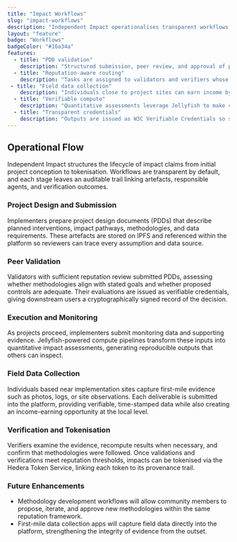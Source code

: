 ```yaml
---
title: "Impact Workflows"
slug: "impact-workflows"
description: "Independent Impact operationalises transparent workflows for documenting projects, validating methodologies, and issuing verifiable credentials."
layout: "feature"
badge: "Workflows"
badgeColor: "#16a34a"
features:
  - title: "PDD validation"
    description: "Structured submission, peer review, and approval of project design documents ensures projects enter the ecosystem with clear evidence requirements."
  - title: "Reputation-aware routing"
    description: "Tasks are assigned to validators and verifiers whose reputation demonstrates the right expertise and reliability."
 - title: "Field data collection"
    description: "Individuals close to project sites can earn income by capturing first-mile evidence (e.g. photographs, site observations), with deliverables verified on-chain."
  - title: "Verifiable compute"
    description: "Quantitative assessments leverage Jellyfish to make calculations reproducible and auditable."
  - title: "Transparent credentials"
    description: "Outputs are issued as W3C Verifiable Credentials so stakeholders can interrogate provenance and assurance."
---
```


## Operational Flow

Independent Impact structures the lifecycle of impact claims from initial project conception to tokenisation. Workflows are transparent by default, and each stage leaves an auditable trail linking artefacts, responsible agents, and verification outcomes.

### Project Design and Submission

Implementers prepare project design documents (PDDs) that describe planned interventions, impact pathways, methodologies, and data requirements. These artefacts are stored on IPFS and referenced within the platform so reviewers can trace every assumption and data source.

### Peer Validation

Validators with sufficient reputation review submitted PDDs, assessing whether methodologies align with stated goals and whether proposed controls are adequate. Their evaluations are issued as verifiable credentials, giving downstream users a cryptographically signed record of the decision.

### Execution and Monitoring

As projects proceed, implementers submit monitoring data and supporting evidence. Jellyfish-powered compute pipelines transform these inputs into quantitative impact assessments, generating reproducible outputs that others can inspect.

### Field Data Collection

Individuals based near implementation sites capture first-mile evidence such as photos, logs, or site observations. Each deliverable is submitted into the platform, providing verifiable, time-stamped data while also creating an income-earning opportunity at the local level.

### Verification and Tokenisation

Verifiers examine the evidence, recompute results when necessary, and confirm that methodologies were followed. Once validations and verifications meet reputation thresholds, impacts can be tokenised via the Hedera Token Service, linking each token to its provenance trail.

### Future Enhancements

- Methodology development workflows will allow community members to propose, iterate, and approve new methodologies within the same reputation framework.
- First-mile data collection apps will capture field data directly into the platform, strengthening the integrity of evidence from the outset.
